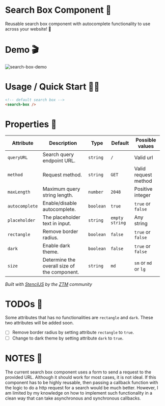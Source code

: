 # Search Box Component 🔎

Reusable search box component with autocomplete functionality to use across your website! 🎉

# Demo 🎬

![search-box-demo](https://user-images.githubusercontent.com/46619361/138612518-d0ff38c0-2c32-4dbe-bab1-d6c4ffef45d1.gif)


# Usage / Quick Start 🏃💨

```html
<!-- default search box -->
<search-box />
```

# Properties 📄

| Attribute  | Description                   | Type      | Default     | Possible values |
| ---------  | ----------------------------- | --------- | ----------- | --------------- |
| `queryURL` | Search query endpoint URL.    | `string`  | `/`         | Valid url       |
| `method`   | Request method.               | `string`  | `GET`       | Valid request method |
| `maxLength`| Maximum query string length.  | `number`  | `2048`      | Positive integer |
| `autocomplete` | Enable/disable autocomplete. | `boolean` | `true`    | `true` or `false` |
| `placeholder` | The placeholder text in input. | `string` | `empty string`  | Any string |
| `rectangle` | Remove border radius. | `boolean` | `false` | `true` or `false` |
| `dark` | Enable dark theme. | `boolean` | `false` | `true` or `false` |
| `size` | Determine the overall size of the component. | `string` | `md` | `sm` or `md` or `lg` |

_Built with [StencilJS](https://stenciljs.com/) by the [ZTM](https://zerotomastery.io/) community_

# TODOs 📝
Some attributes that has no functionalities are `rectangle` and `dark`. These two attributes will be added soon.

- [ ] Remove border radius by setting attribute `rectangle` to `true`.
- [ ] Change to dark theme by setting attribute `dark` to `true`.

# NOTES 📓
The current search box component uses a form to send a request to the provided URL. Although it should work for most cases, it is not ideal. If this component has to be highly reusable, then passing a callback function with the logic to do a http request for a search would be much better. However, I am limited by my knowledge on how to implement such functionality in a clean way that can take asynchronous and synchronous callbacks.
